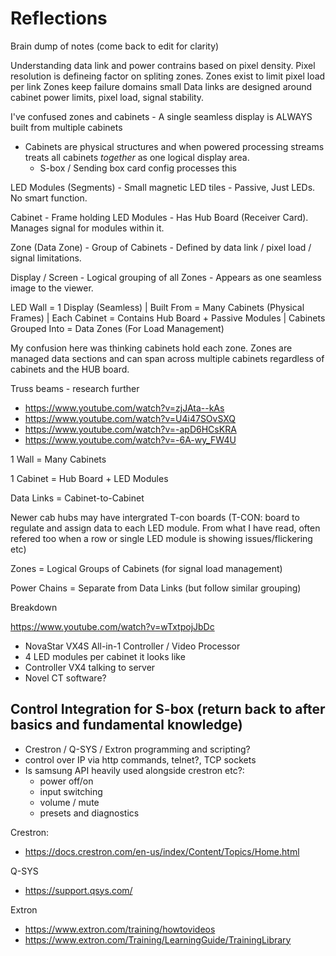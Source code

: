 # Reflections

Brain dump of notes (come back to edit for clarity)

Understanding data link and power contrains based on pixel density. Pixel resolution is defineing factor on spliting zones. 
Zones exist to limit pixel load per link
Zones keep failure domains small
Data links are designed around cabinet power limits, pixel load, signal stability.

I've confused zones and cabinets - A single seamless display is ALWAYS built from multiple cabinets
  - Cabinets are physical structures and when powered processing streams treats all cabinets _together_ as one logical display area. 
      - S-box / Sending box card config processes this

LED Modules (Segments) - Small magnetic LED tiles	- Passive, Just LEDs. No smart function.

Cabinet - Frame holding LED Modules - Has Hub Board (Receiver Card). Manages signal for modules within it.

Zone (Data Zone) - Group of Cabinets	- Defined by data link / pixel load / signal limitations.

Display / Screen - Logical grouping of all Zones - Appears as one seamless image to the viewer.

LED Wall = 1 Display (Seamless)
    |
Built From = Many Cabinets (Physical Frames)
    |
Each Cabinet = Contains Hub Board + Passive Modules
    |
Cabinets Grouped Into = Data Zones (For Load Management)

My confusion here was thinking cabinets hold each zone. Zones are managed data sections and can span across multiple cabinets regardless of cabinets and the HUB board.

Truss beams - research further 

  - https://www.youtube.com/watch?v=zjJAta--kAs
  - https://www.youtube.com/watch?v=U4i47SOvSXQ
  - https://www.youtube.com/watch?v=-apD6HCsKRA
  - https://www.youtube.com/watch?v=-6A-wy_FW4U

1 Wall = Many Cabinets

1 Cabinet = Hub Board + LED Modules

Data Links = Cabinet-to-Cabinet

Newer cab hubs may have intergrated T-con boards (T-CON: board to regulate and assign data to each LED module. From what I have read, often refered too when a row or single LED module is showing issues/flickering etc)

Zones = Logical Groups of Cabinets (for signal load management)

Power Chains = Separate from Data Links (but follow similar grouping)

Breakdown

https://www.youtube.com/watch?v=wTxtpojJbDc

  - NovaStar VX4S All-in-1 Controller / Video Processor
  - 4 LED modules per cabinet it looks like
  - Controller VX4 talking to server
  - Novel CT software?

## Control Integration for S-box (return back to after basics and fundamental knowledge)

- Crestron / Q-SYS / Extron programming and scripting?
- control over IP via http commands, telnet?, TCP sockets
- Is samsung API heavily used alongside crestron etc?:
  - power off/on
  - input switching
  - volume / mute
  - presets and diagnostics  

Crestron:
  - https://docs.crestron.com/en-us/index/Content/Topics/Home.html

Q-SYS
  - https://support.qsys.com/

Extron
  - https://www.extron.com/training/howtovideos
  - https://www.extron.com/Training/LearningGuide/TrainingLibrary

